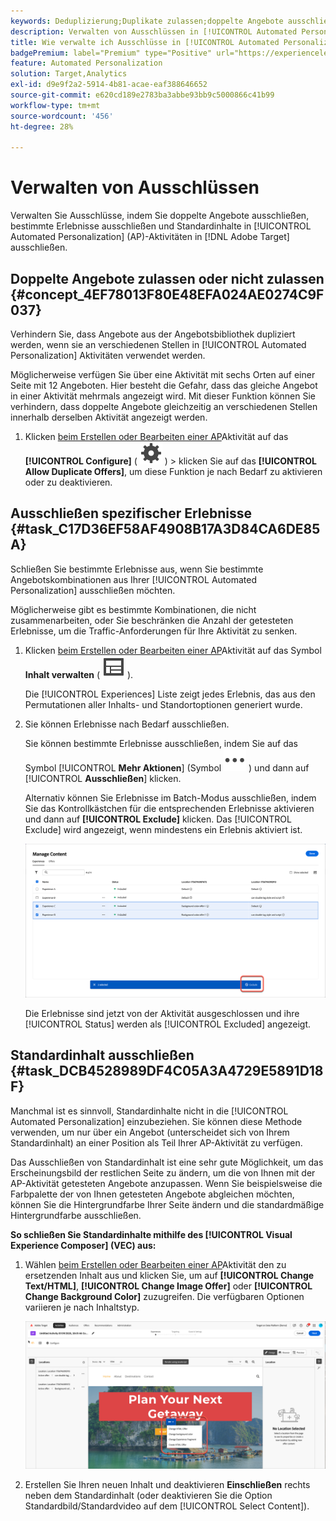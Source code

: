 ```yaml
---
keywords: Deduplizierung;Duplikate zulassen;doppelte Angebote ausschließen;Automated Personalization;doppelte Angebote nicht zulassen;ausschließen;Standardinhalt;
description: Verwalten von Ausschlüssen in [!UICONTROL Automated Personalization] (AP)-Aktivitäten.
title: Wie verwalte ich Ausschlüsse in [!UICONTROL Automated Personalization] Aktivitäten?
badgePremium: label="Premium" type="Positive" url="https://experienceleague.adobe.com/docs/target/using/introduction/intro.html?lang=en#premium newtab=true" tooltip="Hier finden Sie Informationen zum Lieferumfang von Target Premium."
feature: Automated Personalization
solution: Target,Analytics
exl-id: d9e9f2a2-5914-4b81-acae-eaf388646652
source-git-commit: e620cd189e2783ba3abbe93bb9c5000866c41b99
workflow-type: tm+mt
source-wordcount: '456'
ht-degree: 28%

---
```


# Verwalten von Ausschlüssen

Verwalten Sie Ausschlüsse, indem Sie doppelte Angebote ausschließen, bestimmte Erlebnisse ausschließen und Standardinhalte in [!UICONTROL Automated Personalization] (AP)-Aktivitäten in [!DNL Adobe Target] ausschließen.

## Doppelte Angebote zulassen oder nicht zulassen {#concept_4EF78013F80E48EFA024AE0274C9F037}

Verhindern Sie, dass Angebote aus der Angebotsbibliothek dupliziert werden, wenn sie an verschiedenen Stellen in [!UICONTROL Automated Personalization] Aktivitäten verwendet werden.

Möglicherweise verfügen Sie über eine Aktivität mit sechs Orten auf einer Seite mit 12 Angeboten. Hier besteht die Gefahr, dass das gleiche Angebot in einer Aktivität mehrmals angezeigt wird. Mit dieser Funktion können Sie verhindern, dass doppelte Angebote gleichzeitig an verschiedenen Stellen innerhalb derselben Aktivität angezeigt werden.

1. Klicken [ beim Erstellen oder Bearbeiten einer AP](/help/main/c-activities/t-automated-personalization/create-ap-activity.md)Aktivität auf das **[!UICONTROL Configure]** ( ![Symbol konfigurieren](/help/main/assets/icons/Setting.svg) ) > klicken Sie auf das **[!UICONTROL Allow Duplicate Offers]**, um diese Funktion je nach Bedarf zu aktivieren oder zu deaktivieren.

## Ausschließen spezifischer Erlebnisse {#task_C17D36EF58AF4908B17A3D84CA6DE85A}

Schließen Sie bestimmte Erlebnisse aus, wenn Sie bestimmte Angebotskombinationen aus Ihrer [!UICONTROL Automated Personalization] ausschließen möchten.

Möglicherweise gibt es bestimmte Kombinationen, die nicht zusammenarbeiten, oder Sie beschränken die Anzahl der getesteten Erlebnisse, um die Traffic-Anforderungen für Ihre Aktivität zu senken.

1. Klicken [ beim Erstellen oder Bearbeiten einer AP](/help/main/c-activities/t-automated-personalization/create-ap-activity.md)Aktivität auf das Symbol **Inhalt verwalten** ( ![Symbol Inhalt verwalten](/help/main/assets/icons/Experience.svg) ).

   Die [!UICONTROL Experiences] Liste zeigt jedes Erlebnis, das aus den Permutationen aller Inhalts- und Standortoptionen generiert wurde.

1. Sie können Erlebnisse nach Bedarf ausschließen.

   Sie können bestimmte Erlebnisse ausschließen, indem Sie auf das Symbol [!UICONTROL **Mehr Aktionen**] (Symbol ![Mehr Aktionen](/help/main/assets/icons/MoreSmall.svg) ) und dann auf [!UICONTROL **Ausschließen**] klicken.

   Alternativ können Sie Erlebnisse im Batch-Modus ausschließen, indem Sie das Kontrollkästchen für die entsprechenden Erlebnisse aktivieren und dann auf **[!UICONTROL Exclude]** klicken. Das [!UICONTROL Exclude] wird angezeigt, wenn mindestens ein Erlebnis aktiviert ist.

   ![Erlebnisse im Batch-Modus ausschließen](/help/main/c-activities/t-automated-personalization/assets/exclude1.png)

   Die Erlebnisse sind jetzt von der Aktivität ausgeschlossen und ihre [!UICONTROL Status] werden als [!UICONTROL Excluded] angezeigt.

## Standardinhalt ausschließen {#task_DCB4528989DF4C05A3A4729E5891D18F}

Manchmal ist es sinnvoll, Standardinhalte nicht in die [!UICONTROL Automated Personalization] einzubeziehen. Sie können diese Methode verwenden, um nur über ein Angebot (unterscheidet sich von Ihrem Standardinhalt) an einer Position als Teil Ihrer AP-Aktivität zu verfügen.

Das Ausschließen von Standardinhalt ist eine sehr gute Möglichkeit, um das Erscheinungsbild der restlichen Seite zu ändern, um die von Ihnen mit der AP-Aktivität getesteten Angebote anzupassen. Wenn Sie beispielsweise die Farbpalette der von Ihnen getesteten Angebote abgleichen möchten, können Sie die Hintergrundfarbe Ihrer Seite ändern und die standardmäßige Hintergrundfarbe ausschließen.

**So schließen Sie Standardinhalte mithilfe des [!UICONTROL Visual Experience Composer] (VEC) aus:**

1. Wählen [ beim Erstellen oder Bearbeiten einer AP](/help/main/c-activities/t-automated-personalization/create-ap-activity.md)Aktivität den zu ersetzenden Inhalt aus und klicken Sie, um auf **[!UICONTROL Change Text/HTML]**, **[!UICONTROL Change Image Offer]** oder **[!UICONTROL Change Background Color]** zuzugreifen. Die verfügbaren Optionen variieren je nach Inhaltstyp.

   ![Optionen ändern](/help/main/c-activities/t-automated-personalization/assets/options.png)

1. Erstellen Sie Ihren neuen Inhalt und deaktivieren **Einschließen** rechts neben dem Standardinhalt (oder deaktivieren Sie die Option Standardbild/Standardvideo auf dem [!UICONTROL Select Content]).

   <!-- Depending on the content or offer type, the [!UICONTROL Include] checkbox is in a slightly different place. 

   For Text/HTML content: 

   ![Include checkbox in Edit Text/HTML dialog box](/help/main/c-activities/t-automated-personalization/assets/exclude_content_vec_1a.png)

   For Image/Video content: 

   ![Include checkbox in Select Content dialog box](/help/main/c-activities/t-automated-personalization/assets/exclude_content_vec_2a.png)

   For background color: 

   ![Include checkbox in Edit Background Color dialog box](/help/main/c-activities/t-automated-personalization/assets/exclude_content_vec_3a.png)-->

<!-- 1. Click **[!UICONTROL Save]**.

   You can see the experiences created from the offers you specified under [!UICONTROL Manage Content]. You notice that no experiences are created in [!UICONTROL Manage Content] using the default offer you excluded. 

   ![exclude_content_vec_4 image](assets/exclude_content_vec_4.png)

**To exclude default content using the [!UICONTROL Form-Based Experience Composer]:** 

1. While creating or editing an AP activity, click **[!UICONTROL Change Text/HTML]** or **[!UICONTROL Change Image Offer]** under **[!UICONTROL Content]**. 
1. In the dialog box, create your new content and uncheck **[!UICONTROL Include]** to the right of the default content (or uncheck the Default Image/Video in the [!UICONTROL Select Content] screen). 

   Depending on the content or offer type, the [!UICONTROL Include] checkbox is in a slightly different place. 

   For Text/HTML content: 

   ![exclude_content_form_1 image](assets/exclude_content_form_1.png)

   For Image/Video content: 

   ![exclude_content_form_2 image](assets/exclude_content_form_2.png)

1. Click **[!UICONTROL Save]**. 

   You can see the experiences created from the offers you specified under [!UICONTROL Manage Content]. You notice that no experiences are created in [!UICONTROL Manage Content] using the default offer you excluded. 

   ![exclude_content_form_3 image](assets/exclude_content_form_3.png)-->
